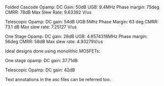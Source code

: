 Folded Cascode Opamp:
DC Gain: 50dB
UGB: 9.4MHz
Phase margin: 75deg
CMRR: 78dB
Max Slew Rate: 9.63392 V/us

Telescopic Opamp:
DC gain: 54dB
UGB:5Mhz
Phase Margin: 63 deg
CMRR: 73.1 dB
Max slew rate: 7.25127 V/us

One Stage Opamp:
DC gain: 28dB
UGB: 4.6574318MHz
Phase margin: 56deg
CMRR: 58dB
Max slew rate: 4.93279V/us

Ideal designs done using monolithic MOSFETs:

One stage opamp:
DC gain: 37.71dB

Telescopic Opamp:
DC gain: 42dB

Text annotations in the asc files can be referred too.
